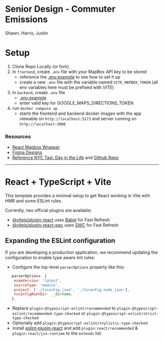 # Senior Design - Commuter Emissions
Shawn, Harris, Justin

# Setup
1. Clone Repo Locally (or fork)
1. In `frontend`, create `.env` file with your MapBox API key to be stored
   - reference the [.env.example](./frontend/.env.example) to see how to set it up
   - create a new `.env` file with the variable named `VITE_MAPBOX_TOKEN` (all env variables here must be prefixed with _VITE_)
1. In `backend`, create `.env` file 
   - [.env.example](./backend/.env.example)
   - enter valid key for GOOGLE_MAPS_DIRECTIONS_TOKEN
1. run `docker compose up`
   - starts the frontend and backend docker images with the app viewable on `http://localhost:5173` and server running on `http://localhost:3000`


### Resources
- [React Mapbox Wrapper](https://visgl.github.io/react-map-gl/docs/get-started)
- [Figma Designs](https://www.figma.com/file/jixgHBXIThzdBwXKstjzt4/Senior-Design-Visualize-Commuter-Emissions?type=design&node-id=0-1&mode=design&t=NidnMDsOuoIs0yMW-0)
- [Reference NYC Taxi: Day in the Life](https://chriswhong.github.io/nyctaxi/#) and [Github Repo](https://github.com/chriswhong/nyctaxi)





---

# React + TypeScript + Vite

This template provides a minimal setup to get React working in Vite with HMR and some ESLint rules.

Currently, two official plugins are available:

- [@vitejs/plugin-react](https://github.com/vitejs/vite-plugin-react/blob/main/packages/plugin-react/README.md) uses [Babel](https://babeljs.io/) for Fast Refresh
- [@vitejs/plugin-react-swc](https://github.com/vitejs/vite-plugin-react-swc) uses [SWC](https://swc.rs/) for Fast Refresh

## Expanding the ESLint configuration

If you are developing a production application, we recommend updating the configuration to enable type aware lint rules:

- Configure the top-level `parserOptions` property like this:

```js
   parserOptions: {
    ecmaVersion: 'latest',
    sourceType: 'module',
    project: ['./tsconfig.json', './tsconfig.node.json'],
    tsconfigRootDir: __dirname,
   },
```

- Replace `plugin:@typescript-eslint/recommended` to `plugin:@typescript-eslint/recommended-type-checked` or `plugin:@typescript-eslint/strict-type-checked`
- Optionally add `plugin:@typescript-eslint/stylistic-type-checked`
- Install [eslint-plugin-react](https://github.com/jsx-eslint/eslint-plugin-react) and add `plugin:react/recommended` & `plugin:react/jsx-runtime` to the `extends` list
